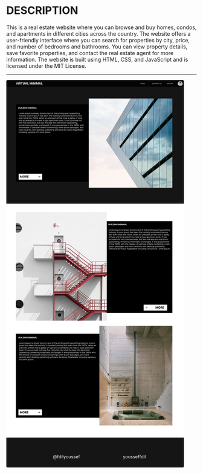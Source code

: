 <h1>DESCRIPTION</h1>
This is a real estate website where you can browse and buy homes, condos, and apartments in different cities across the country. The website offers a user-friendly interface where you can search for properties by city, price, and number of bedrooms and bathrooms. You can view property details, save favorite properties, and contact the real estate agent for more information. The website is built using HTML, CSS, and JavaScript and is licensed under the MIT License.

<hr>

![Alt Text](source/img/preview.png)
